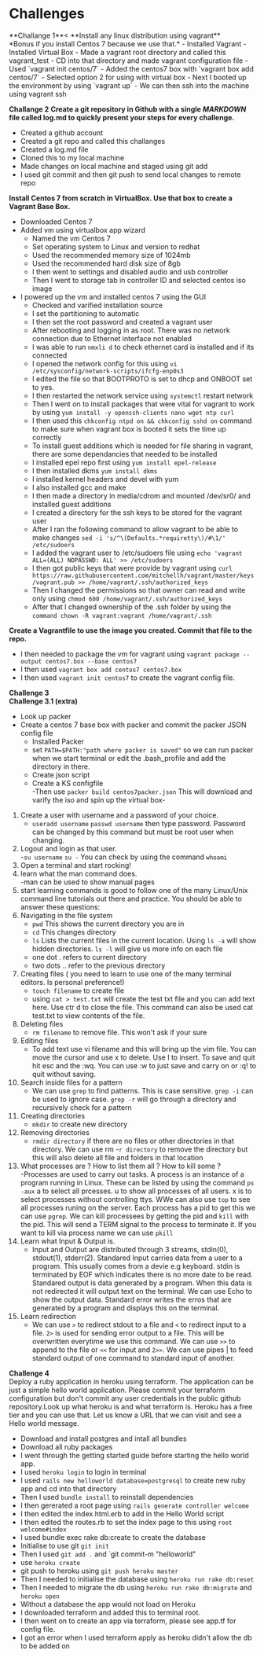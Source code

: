 <h1>Challenges</h1>
**Challange 1**<
**Install any linux distribution using vagrant**</br>
*Bonus if you install Centos 7 because we use that.*
- Installed Vagrant
- Installed Virtual Box
- Made a vagrant root directory and called this vagrant_test
- CD into that directory and made vagrant configuration file
	- Used `vagrant init centos/7`
- Added the centos7 box with `vagrant box add centos/7` 
	- Selected option 2 for using with virtual box
- Next I booted up the environment by using `vagrant up`
- We can then ssh into the machine using vagrant ssh<br />

**Challange 2**
**Create a git repository in Github with a single *MARKDOWN* file called log.md to quickly present your steps for every challenge.**
- Created a github account
- Created a git repo and called this challanges
- Created a log.md file
- Cloned this to my local machine
- Made changes on local machine and staged using git add
- I used git commit and then git push to send local changes to remote repo<br />

**Install Centos 7 from scratch in VirtualBox. Use that box to create a Vagrant Base Box.**
- Downloaded Centos 7 
- Added vm using virtualbox app wizard
	- Named the vm Centos 7
	- Set operating system to Linux and version to redhat
	- Used the recommended memory size of 1024mb
	- Used the recommended hard disk size of 8gb
	- I then went to settings and disabled audio and usb controller
	- Then I went to storage tab in controller ID and selected centos iso image
- I powered up the vm and installed centos 7 using the GUI
	- Checked and varified installation source
	- I set the partitioning to automatic
	- I then set the root password and created a vagrant user
	- After rebooting and logging in as root. There was no network connection due to Ethernet interface not enabled
	- I was able to run `nmxli d` to check ethernet card is installed and if its connected
	- I opened the network config for this using `vi /etc/sysconfig/network-scripts/ifcfg-enp0s3`
	- I edited the file so that BOOTPROTO is set to dhcp and ONBOOT set to yes.
	- I then restarted the network service using `systemctl` restart network
	- Then I went on to install packages that were vital for vagrant to work by using `yum install -y openssh-clients nano wget ntp curl`
	- I then used this `chkconfig ntpd on && chkconfig sshd on` command to make sure when vagrant box is booted it sets the time up correctly
	- To install guest additions which is needed for file sharing in vagrant, there are some dependancies that needed to be installed
	- I installed epel repo first using `yum install epel-release`
	- I then installed dkms `yum install dkms`
	- I installed kernel headers and devel with yum 
	- I also installed gcc and make
	- I then made a directory in media/cdrom and mounted /dev/sr0/ and installed guest additions
	- I created a directory for the ssh keys to be stored for the vagrant user 	
	- After I ran the following command to allow vagrant to be able to make changes `sed -i 's/^\(Defaults.*requiretty\)/#\1/' /etc/sudoers`
	- I added the vagrant user to /etc/sudoers file using 	`echo 'vagrant ALL=(ALL) NOPASSWD: ALL' >> /etc/sudoers`
	- I then got public keys that were provide by vagrant using  `curl https://raw.githubusercontent.com/mitchellh/vagrant/master/keys/vagrant.pub >> /home/vagrant/.ssh/authorized_keys`
	- Then I changed the permissions so that owner can read and write only using `chmod 600 /home/vagrant/.ssh/authorized_keys`
	- After that I changed ownership of the .ssh folder by using the `command chown -R vagrant:vagrant /home/vagrant/.ssh`<br />

**Create a Vagrantfile to use the image you created. Commit that file to the repo.**
- I then needed to package the vm for vagrant using `vagrant package --output centos7.box --base centos7`
- I then used `vagrant box add centos7 centos7.box`
- I then used `vagrant init centos7` to create the vagrant config file.<br />

**Challenge 3**<br />
**Challenge 3.1 (extra)**<br />
- Look up packer
- Create a centos 7 base box with packer and commit the packer JSON config file
	- Installed Packer
	- set `PATH=$PATH:"path where packer is saved"` so we can run packer when we start terminal or edit the .bash_profile and add the directory in there.
	- Create json script
	- Create a KS configfile<br />
	-Then use `packer build centos7packer.json` This will download and varify the iso and spin up the virtual box-<br />

1. Create a user with username and a password of your choice.<br />
	- `useradd username` `passwd username` then type password. Password can be changed by this command but must be root user when changing.
2. Logout and login as that user.<br />
	-`su username` `su -` You can check by using the command `whoami`
3. Open a terminal and start rocking!<br />
4. learn what the man command does.<br />
	-man can be used to show manual pages 
5. start learning commands is good to follow one of the many Linux/Unix command line tutorials out there and
  practice. You should be able to answer these questions:<br />
6. Navigating in the file system<br />
	- `pwd` This shows the current directory you are in
	- `cd` This changes directory
	- `ls` Lists the current files in the current location. Using `ls -a` will show hidden directories. `ls -l` will give us more info on each file
	- one dot . refers to current directory
	- two dots .. refer to the previous directory
7. Creating files ( you need to learn to use one of the many terminal editors. Is personal preference!)<br />
	- `touch filename` to create file 
	- using `cat > test.txt` will create the test txt file and you can add text here. Use ctr d to close the file. This command can also be used cat test.txt to view contents of the file.
8. Deleting files<br />
	- `rm filename` to remove file. This won't ask if your sure
9. Editing files<br />
	- To add text use vi filename and this will bring up the vim file. You can move the cursor and use x to delete. Use I to insert. To save and quit hit esc and the :wq. You can use :w to just save and carry on or :q! to quit without saving. 
10. Search inside files for a pattern<br />
	- We can use `grep` to find patterns. This is case sensitive. `grep -i` can be used to ignore case. `grep -r` will go through a directory and recursively check for a pattern
11. Creating directories<br />
	- `mkdir` to create new directory
12. Removing directories<br />
	- `rmdir directory` if there are no files or other directories in that directory. We can use rm -`r directory` to remove the directory but this will also delete all file and folders in that location
13. What processes are ? How to list them all ? How to kill some ?<br />
	-Processes are used to carry out tasks. A process is an instance of a program running in Linux. These can be listed by using the command `ps -aux` a to select all prcesses. u to show all processes of all users. x is to select processes without controlling ttys. WWe can also use `top` to see all processes runing on the server. Each process has a pid to get this we can use `pgrep`. We can kill processees by getting the pid and `kill` with the pid. This will send a TERM signal to the process to terminate it. If you want to kill via process name we can use `pkill`
14. Learn what Input & Output is.<br />
	- Input and Output are distributed through 3 streams, stdin(0), stdout(1), stderr(2). Standared Input carries data from a user to a program. This usually comes from a devie e.g keyboard. stdin is terminated by EOF which indicates there is no more date to be read. Standared output is data generated by a program. When this data is not redirected it will output text on the terminal. We can use Echo to show the output data. Standard error writes the erros that are generated by a program and displays this on the terminal.
15. Learn redirection<br />
	- We can use `>` to redirect stdout to a file and `<` to redirect input to a file.  `2>` is used for sending error output to a file. This will be overwritten everytime we use this command. We can use `>>` to append to the file or `<<` for input and `2>>`. We can use pipes | to feed standard output of one command to standard input of another. 

**Challenge 4** <br />
Deploy a ruby application in heroku using terraform. The application can be just a simple hello world application. Please commit your terraform configuration
but don't commit any user credentials in the public github repository.Look up what heroku is and what terraform is. Heroku has a free tier and you can use that.
Let us know a URL that we can visit and see a Hello world message.
- Download and install postgres and intall all bundles
- Download all ruby packages
- I went through the getting started guide before starting the hello world app.
- I used `heroku login` to login in terminal
- I used `rails new helloworld database=postgresql` to create new ruby app and cd into that directory
- Then I used `bundle install` to reinstall dependencies
- I then gererated a root page using `rails generate controller welcome`
- I then edited the index.html.erb to add in the Hello World script
- I then edited the routes.rb to set the index page to this using  `root welcome#index`
- I used bundle exec rake db:create to create the database
- Initialise to use git `git init`
- Then I used `git add .` and `git commit-m "helloworld"
- use `heroku create`
- git push to heroku using `git push heroku master`
- Then I needed to initialise the database using `heroku run rake db:reset` 
- Then I needed to migrate the db using `heroku run rake db:migrate` and `heroku open`
- Without a database the app would not load on Heroku
- I downloaded terraform and added this to terminal root.
- I then went on to create an app via terraform, please see app.tf for config file. 
- I got an error when I used terraform apply as heroku didn't allow the db to be added on












